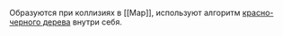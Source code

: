 Образуются при коллизиях в [[Map]], используют алгоритм [красно-черного дерева](Красно-черноеДерево.md) внутри себя.